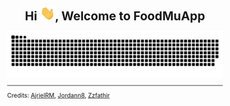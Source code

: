 <h1 align="center">Hi <img width="35" src="https://github.com/1999AZZAR/1999AZZAR/blob/main/resources/img/waving.gif">, Welcome to FoodMuApp</h1>

<div align="center">
  <img  src="https://github.com/1999AZZAR/1999AZZAR/blob/main/resources/img/grid-snake.svg"
       alt="snake" /></a>
</div>


------
Credits: [AjrielRM](https://github.com/AjrielRM), [Jordann8](https://github.com/Jordann8), [Zzfathir](https://github.com/Zzfathir)
